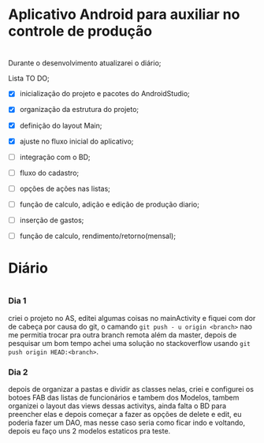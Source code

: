 # <h1> Aplicativo Android para auxiliar no controle de produção<h1>

Durante o desenvolvimento atualizarei o diário;

Lista TO DO;
- [x] inicialização do projeto e pacotes do AndroidStudio;
- [x] organização da estrutura do projeto;
- [x] definição do layout Main;
- [x] ajuste no fluxo inicial do aplicativo;
- [ ] integração com o BD;
- [ ] fluxo do cadastro;
- [ ] opções de ações nas listas;
- [ ] função de calculo, adição e edição de produção diario;
- [ ] inserção de gastos;
- [ ] função de calculo, rendimento/retorno(mensal);


# Diário

#

### Dia 1 

criei o projeto no AS, editei algumas coisas no mainActivity e fiquei com dor de cabeça por causa
do git, o camando `git push - u origin <branch>` nao me permitia trocar pra outra branch remota além
da master, depois de pesquisar um bom tempo achei uma solução no
stackoverflow usando `git push origin HEAD:<branch>`.

### Dia 2

depois de organizar a pastas e dividir as classes nelas, criei e configurei os botoes FAB das listas
de funcionários e tambem dos Modelos, tambem organizei o layout das views dessas activitys, ainda
falta o BD para preencher elas e depois começar a fazer as opções de delete e edit, eu poderia
fazer um DAO, mas nesse caso seria como ficar indo e voltando, depois eu faço uns 2 modelos
estaticos pra teste.
